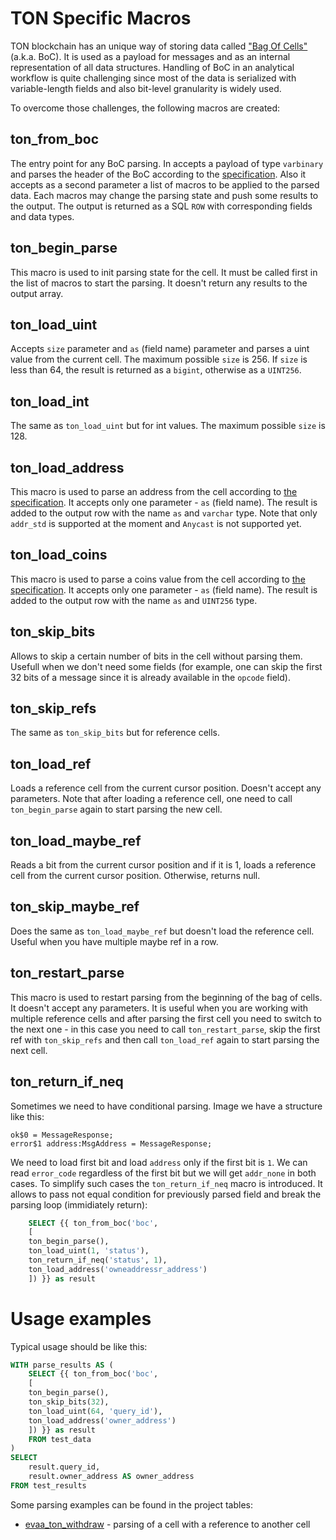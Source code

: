 # TON Specific Macros

TON blockchain has an unique way of storing data called ["Bag Of Cells"](https://docs.ton.org/v3/documentation/data-formats/tlb/cell-boc) (a.k.a. BoC).
It is used as a payload for messages and as an internal representation of all data structures. Handling of BoC in an analytical workflow is quite challenging since
most of the data is serialized with variable-length fields and also bit-level granularity is widely used.

To overcome those challenges, the following macros are created:

## ton_from_boc

The entry point for any BoC parsing. In accepts a payload of type ``varbinary`` and parses the header of the BoC according to the [specification](https://github.com/ton-blockchain/ton/blob/24dc184a2ea67f9c47042b4104bbb4d82289fac1/crypto/tl/boc.tlb). Also it accepts as a second parameter a list of macros to be applied to the parsed data.
Each macros may change the parsing state and push some results to the output. The output is returned as a SQL ``ROW`` with corresponding fields and data types.

## ton_begin_parse

This macro is used to init parsing state for the cell. It must be called first in the list of macros to start the parsing. It doesn't return any results to the output array.

## ton_load_uint

Accepts ``size`` parameter and ``as`` (field name) parameter and parses a uint value from the current cell. The maximum possible ``size`` is 256.
If ``size`` is less than 64, the result is returned as a ``bigint``, otherwise as a ``UINT256``.

## ton_load_int

The same as ``ton_load_uint`` but for int values. The maximum possible ``size`` is 128.

## ton_load_address

This macro is used to parse an address from the cell according to [the specification](https://github.com/ton-blockchain/ton/blob/master/crypto/block/block.tlb#L100-L110).
It accepts only one parameter - ``as`` (field name). The result is added to the output row with the name ``as`` and ``varchar`` type.
Note that only ``addr_std`` is supported at the moment and ``Anycast`` is not supported yet.

## ton_load_coins

This macro is used to parse a coins value from the cell according to [the specification](https://github.com/ton-blockchain/ton/blob/master/crypto/block/block.tlb#L112-L118).
It accepts only one parameter - ``as`` (field name). The result is added to the output row with the name ``as`` and ``UINT256`` type.

## ton_skip_bits

Allows to skip a certain number of bits in the cell without parsing them. Usefull when we don't need some fields (for example, one can skip the first 32 bits
of a message since it is already available in the ``opcode`` field).

## ton_skip_refs

The same as ``ton_skip_bits`` but for reference cells.

## ton_load_ref

Loads a reference cell from the current cursor position. Doesn't accept any parameters. Note that after loading a reference cell, one need to call ``ton_begin_parse`` again to start parsing the new cell.

## ton_load_maybe_ref

Reads a bit from the current cursor position and if it is 1, loads a reference cell from the current cursor position. Otherwise, returns null.

## ton_skip_maybe_ref

Does the same as ``ton_load_maybe_ref`` but doesn't load the reference cell. Useful when you have multiple maybe ref in a row.

## ton_restart_parse

This macro is used to restart parsing from the beginning of the bag of cells. It doesn't accept any parameters. It is useful when 
you are working with multiple reference cells and after parsing the first cell you need to switch to the next one - in this case you need to call ``ton_restart_parse``,
skip the first ref with ``ton_skip_refs`` and then call ``ton_load_ref`` again to start parsing the next cell.

## ton_return_if_neq

Sometimes we need to have conditional parsing. Image we have a structure like this:
```
ok$0 = MessageResponse;
error$1 address:MsgAddress = MessageResponse;
``` 
We need to load first bit and load ``address`` only if the first bit is ``1``. We can read ``error_code`` regardless of the first bit 
but we will get ``addr_none`` in both cases. To simplify such cases the ``ton_return_if_neq`` macro is introduced. It allows to
pass not equal condition for previously parsed field and break the parsing loop (immidiately return):
```sql
    SELECT {{ ton_from_boc('boc', 
    [
    ton_begin_parse(),
    ton_load_uint(1, 'status'),
    ton_return_if_neq('status', 1),
    ton_load_address('owneaddressr_address')
    ]) }} as result 
```

# Usage examples

Typical usage should be like this:

```sql
WITH parse_results AS (    
    SELECT {{ ton_from_boc('boc', 
    [
    ton_begin_parse(),
    ton_skip_bits(32),
    ton_load_uint(64, 'query_id'),
    ton_load_address('owner_address')
    ]) }} as result 
    FROM test_data
)
SELECT
    result.query_id,
    result.owner_address AS owner_address
FROM test_results
```


Some parsing examples can be found in the project tables:
* [evaa_ton_withdraw](../../../models/evaa/ton/evaa_ton_withdraw.sql) - parsing of a cell with a reference to another cell
